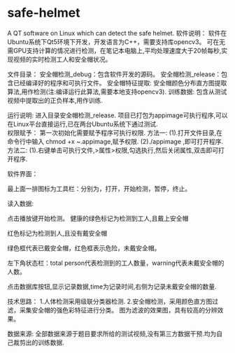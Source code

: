 # safe-helmet
A QT software on Linux which can detect the safe helmet.
软件说明：
软件在Ubuntu系统下Qt5环境下开发，开发语言为C++，需要支持库opencv3。
可在无需GPU支持计算的情况进行检测，在笔记本电脑上,平均处理速度大于20帧每秒,实现视频的实时检测工人和安全帽状况。

文件目录：
安全帽检测_debug：包含软件开发的源码。
安全帽检测_release：包含已经编译好的程序和可执行文件。
安全帽特征提取: 安全帽颜色分布直方图提取算法,用作检测(注:编译运行此算法,需要本地支持opencv3).
训练数据: 包含从测试视频中提取出的正负样本,用作训练.

运行说明:
进入目录安全帽检测_release.
项目已打包为appimage可执行程序,可以在Linux平台直接运行,已在两台Ubuntu系统下通过测试.	
权限赋予：
第一次初始化需要赋予程序可执行权限.
方法一: 
(1).打开文件目录,在命令行中输入 chmod +x ~.appimage,赋予权限.
(2)./appimage ,即可打开程序.
方法二:
(1).右键单击可执行文件,>属性>权限,勾选执行,然后关闭属性,双击即可打开程序.
 
软件界面：
 
最上面一排图标为工具栏：分别为，打开，开始检测，暂停，终止。

读入数据:
 
点击播放键开始检测。
健康的绿色标记为检测到工人,且戴上安全帽
 
红色标记为检测到人,且没有戴安全帽
 
绿色框代表已戴安全帽，红色框表示危险，未戴安全帽。

左下角状态栏：total person代表检测到的工人数量，warning代表未戴安全帽的人数。

点击数据库按钮,显示记录数据,time为记录时间,右侧为记录未戴安全帽的数量.
 


技术思路：
1.人体检测采用级联分类器检测.
2.安全帽检测，采用颜色直方图过滤，采集安全帽的强色彩特征进行分类。
 图为滤波的效果图，具有较高的分辨效果。

数据来源:
全部数据来源于题目要求所给的测试视频,没有第三方数据干预.均为自己裁剪出的训练数据.
